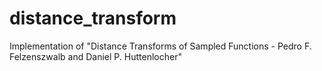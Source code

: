 # distance_transform
Implementation of "Distance Transforms of Sampled Functions - Pedro F. Felzenszwalb and Daniel P. Huttenlocher"
